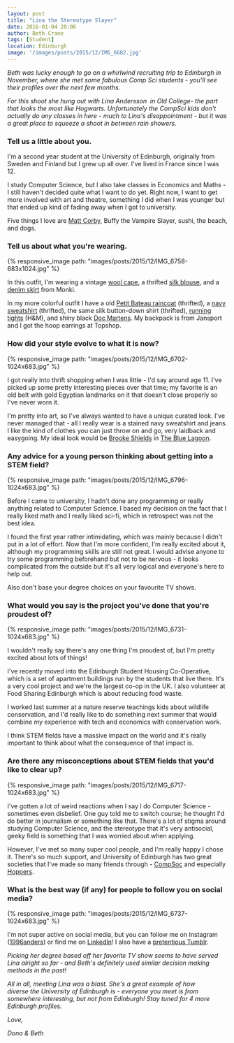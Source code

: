 ```yaml
---
layout: post
title: "Lina the Stereotype Slayer"
date: 2016-01-04 20:06
author: Beth Crane
tags: [Student]
location: Edinburgh
image: '/images/posts/2015/12/IMG_6682.jpg'
---
```


*Beth was lucky enough to go on a whirlwind recruiting trip to Edinburgh in November, where she met some fabulous Comp Sci students - you'll see their profiles over the next few months.*

*For this shoot she hung out with Lina Andersson  in Old College- the part that looks the most like Hogwarts. Unfortunately the CompSci kids don't actually do any classes in here - much to Lina's disappointment - but it was a great place to squeeze a shoot in between rain showers.*

### Tell us a little about you.

I'm a second year student at the University of Edinburgh, originally from Sweden and Finland but I grew up all over. I've lived in France since I was 12.

I study Computer Science, but I also take classes in Economics and Maths - I still haven't decided quite what I want to do yet. Right now, I want to get more involved with art and theatre, something I did when I was younger but that ended up kind of fading away when I got to university.

Five things I love are [Matt Corby](http://mattcorby.com.au/splash/telluric), Buffy the Vampire Slayer, sushi, the beach, and dogs.

### Tell us about what you're wearing.

{% responsive_image path: "images/posts/2015/12/IMG_6758-683x1024.jpg" %}

In this outfit, I'm wearing a vintage [wool cape](http://amzn.to/1RdtM0X), a thrifted [silk blouse](http://amzn.to/1RdtwyV), and a [denim skirt](http://amzn.to/22I08o5) from Monki.

In my more colorful outfit I have a old [Petit Bateau raincoat](http://amzn.to/22I0dYW) (thrifted), a [navy sweatshirt](http://amzn.to/22I0hIm) (thrifted), the same silk button-down shirt (thrifted), [running tights](http://amzn.to/1RdugEu) (H&M), and shiny black [Doc Martens](http://amzn.to/22I0GKC). My backpack is from Jansport and I got the hoop earrings at Topshop.

### How did your style evolve to what it is now?

{% responsive_image path: "images/posts/2015/12/IMG_6702-1024x683.jpg" %}

I got really into thrift shopping when I was little - I'd say around age 11. I've picked up some pretty interesting pieces over that time; my favorite is an old belt with gold Egyptian landmarks on it that doesn't close properly so I've never worn it.

I'm pretty into art, so I've always wanted to have a unique curated look. I've never managed that - all I really wear is a stained navy sweatshirt and jeans. I like the kind of clothes you can just throw on and go, very laidback and easygoing. My ideal look would be [Brooke Shields](https://en.wikipedia.org/wiki/Brooke_Shields) in [The Blue Lagoon](http://www.imdb.com/title/tt0080453/).

### Any advice for a young person thinking about getting into a STEM field?

{% responsive_image path: "images/posts/2015/12/IMG_6796-1024x683.jpg" %}

Before I came to university, I hadn't done any programming or really anything related to Computer Science. I based my decision on the fact that I really liked math and I really liked sci-fi, which in retrospect was not the best idea.

I found the first year rather intimidating, which was mainly because I didn't put in a lot of effort. Now that I'm more confident, I'm really excited about it, although my programming skills are still not great. I would advise anyone to try some programming beforehand but not to be nervous - it looks complicated from the outside but it's all very logical and everyone's here to help out.

Also don't base your degree choices on your favourite TV shows.

### What would you say is the project you've done that you're proudest of?

{% responsive_image path: "images/posts/2015/12/IMG_6731-1024x683.jpg" %}

I wouldn't really say there's any one thing I'm proudest of, but I'm pretty excited about lots of things!

I've recently moved into the Edinburgh Student Housing Co-Operative, which is a set of apartment buildings run by the students that live there. It's a very cool project and we're the largest co-op in the UK. I also volunteer at Food Sharing Edinburgh which is about reducing food waste.

I worked last summer at a nature reserve teachings kids about wildlife conservation, and I'd really like to do something next summer that would combine my experience with tech and economics with conservation work.

I think STEM fields have a massive impact on the world and it's really important to think about what the consequence of that impact is.

### Are there any misconceptions about STEM fields that you'd like to clear up?

{% responsive_image path: "images/posts/2015/12/IMG_6717-1024x683.jpg" %}

I've gotten a lot of weird reactions when I say I do Computer Science - sometimes even disbelief. One guy told me to switch course; he thought I'd do better in journalism or something like that. There's a lot of stigma around studying Computer Science, and the stereotype that it's very antisocial, geeky field is something that I was worried about when applying.

However, I've met so many super cool people, and I'm really happy I chose it. There's so much support, and University of Edinburgh has two great societies that I've made so many friends through - [CompSoc](https://comp-soc.com/compsoc/page/home) and especially [Hoppers](http://hoppers.inf.ed.ac.uk/).

### What is the best way (if any) for people to follow you on social media?

{% responsive_image path: "images/posts/2015/12/IMG_6737-1024x683.jpg" %}

I'm not super active on social media, but you can follow me on Instagram ([1996anders](http://instagram.com/1996anders)) or find me on [LinkedIn](https://uk.linkedin.com/in/lina-andersson-02772410a)! I also have a [pretentious Tumblr](http://texas1996.tumblr.com).

*Picking her degree based off her favorite TV show seems to have served Lina alright so far - and Beth's definitely used similar decision making methods in the past!*

*All in all, meeting Lina was a blast. She's a great example of how diverse the University of Edinburgh is - everyone you meet is from somewhere interesting, but not from Edinburgh! Stay tuned for 4 more Edinburgh profiles.*

*Love,*

*Dona & Beth*
